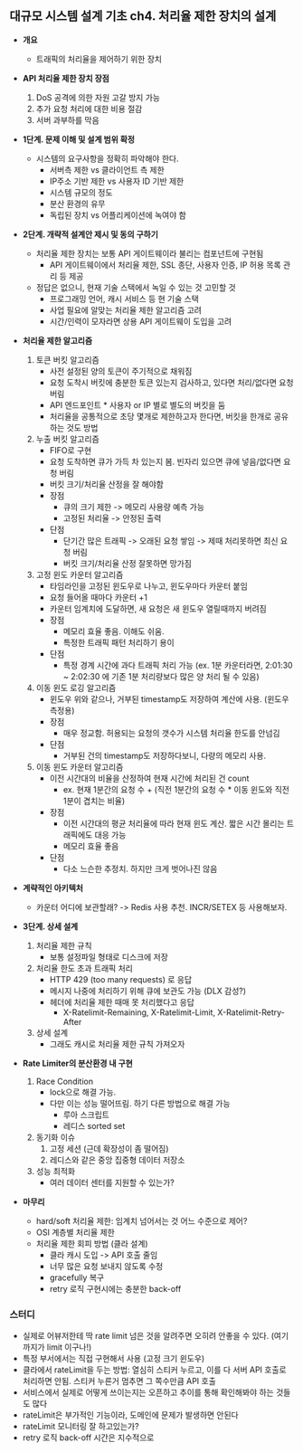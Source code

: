 ## 대규모 시스템 설계 기초 ch4. 처리율 제한 장치의 설계
- **개요**
  - 트래픽의 처리율을 제어하기 위한 장치

- **API 처리율 제한 장치 장점**
  1. DoS 공격에 의한 자원 고갈 방지 가능
  2. 추가 요청 처리에 대한 비용 절감
  3. 서버 과부하를 막음

- **1단계. 문제 이해 및 설계 범위 확정**
  - 시스템의 요구사항을 정확히 파악해야 한다. 
    - 서버측 제한 vs 클라이언트 측 제한
    - IP주소 기반 제한 vs 사용자 ID 기반 제한
    - 시스템 규모의 정도
    - 분산 환경의 유무
    - 독립된 장치 vs 어플리케이션에 녹여야 함

- **2단계. 개략적 설계안 제시 및 동의 구하기**
  - 처리율 제한 장치는 보통 API 게이트웨이라 불리는 컴포넌트에 구현됨
    - API 게이트웨이에서 처리율 제한, SSL 종단, 사용자 인증, IP 허용 목록 관리 등 제공
  - 정답은 없으니, 현재 기술 스택에서 녹일 수 있는 것 고민할 것
    - 프로그래밍 언어, 캐시 서비스 등 현 기술 스택
    - 사업 필요에 알맞는 처리율 제한 알고리즘 고려
    - 시간/인력이 모자라면 상용 API 게이트웨이 도입을 고려

- **처리율 제한 알고리즘**
  1. 토큰 버킷 알고리즘
     - 사전 설정된 양의 토큰이 주기적으로 채워짐
     - 요청 도착시 버킷에 충분한 토큰 있는지 검사하고, 있다면 처리/없다면 요청 버림
     - API 엔드포인트 * 사용자 or IP 별로 별도의 버킷을 둠
     - 처리율을 공통적으로 초당 몇개로 제한하고자 한다면, 버킷을 한개로 공유하는 것도 방법
  2. 누출 버킷 알고리즘
     - FIFO로 구현
     - 요청 도착하면 큐가 가득 차 있는지 봄. 빈자리 있으면 큐에 넣음/없다면 요청 버림
     - 버킷 크기/처리율 산정을 잘 해야함
     - 장점
       - 큐의 크기 제한 -> 메모리 사용량 예측 가능
       - 고정된 처리율 -> 안정된 출력
     - 단점
       - 단기간 많은 트래픽 -> 오래된 요청 쌓임 -> 제때 처리못하면 최신 요청 버림
       - 버킷 크기/처리율 산정 잘못하면 망가짐
  3. 고정 윈도 카운터 알고리즘
     - 타임라인을 고정된 윈도우로 나누고, 윈도우마다 카운터 붙임
     - 요청 들어올 때마다 카운터 +1
     - 카운터 임계치에 도달하면, 새 요청은 새 윈도우 열릴때까지 버려짐
     - 장점
       - 메모리 효율 좋음. 이해도 쉬움. 
       - 특정한 트래픽 패턴 처리하기 용이
     - 단점
       - 특정 경계 시간에 과다 트래픽 처리 가능 (ex. 1분 카운터라면, 2:01:30 ~ 2:02:30 에 기존 1분 처리량보다 많은 양 처리 될 수 있음)
  4. 이동 윈도 로깅 알고리즘
     - 윈도우 위와 같으나, 거부된 timestamp도 저장하여 계산에 사용. (윈도우 측정용)
     - 장점
       - 매우 정교함. 허용되는 요청의 갯수가 시스템 처리율 한도를 안넘김
     - 단점
       - 거부된 건의 timestamp도 저장하다보니, 다량의 메모리 사용.
  5. 이동 윈도 카운터 알고리즘
     - 이전 시간대의 비율을 산정하여 현재 시간에 처리된 건 count
       - ex. 현재 1분간의 요청 수 + (직전 1분간의 요청 수 * 이동 윈도와 직전 1분이 겹치는 비율)
     - 장점
       - 이전 시간대의 평균 처리율에 따라 현재 윈도 계산. 짧은 시간 몰리는 트래픽에도 대응 가능
       - 메모리 효율 좋음
     - 단점
       - 다소 느슨한 추정치. 하지만 크게 벗어나진 않음

- **계략적인 아키텍처**
  - 카운터 어디에 보관할래? -> Redis 사용 추천. INCR/SETEX 등 사용해보자. 

- **3단계. 상세 설계**
  1. 처리율 제한 규칙
     - 보통 설정파일 형태로 디스크에 저장
  2. 처리율 한도 초과 트래픽 처리
     - HTTP 429 (too many requests) 로 응답
     - 메시지 나중에 처리하기 위해 큐에 보관도 가능 (DLX 감성?)
     - 헤더에 처리율 제한 때매 못 처리했다고 응답
       - X-Ratelimit-Remaining, X-Ratelimit-Limit, X-Ratelimit-Retry-After
  3. 상세 설계
     - 그래도 캐시로 처리율 제한 규칙 가져오자

- **Rate Limiter의 분산환경 내 구현**
  1. Race Condition
     - lock으로 해결 가능. 
     - 다만 이는 성능 떨어뜨림. 하기 다른 방법으로 해결 가능
       - 루아 스크립트
       - 레디스 sorted set
  2. 동기화 이슈
     1. 고정 세션 (근데 확장성이 좀 떨어짐)
     2. 레디스와 같은 중앙 집중형 데이터 저장소
  3. 성능 최적화
     - 여러 데이터 센터를 지원할 수 있는가?

- **마무리**
  - hard/soft 처리율 제한: 임계치 넘어서는 것 어느 수준으로 제어?
  - OSI 계층별 처리율 제한
  - 처리율 제한 회피 방법 (클라 설계)
    - 클라 캐시 도입 -> API 호출 줄임
    - 너무 많은 요청 보내지 않도록 수정
    - gracefully 복구
    - retry 로직 구현시에는 충분한 back-off

### 스터디
- 실제로 어뷰저한테 딱 rate limit 넘은 것을 알려주면 오히려 안좋을 수 있다. (여기까지가 limit 이구나!)
- 특정 부서에서는 직접 구현해서 사용 (고정 크기 윈도우)
- 클라에서 rateLimit을 두는 방법: 열심히 스티커 누르고, 이를 다 서버 API 호출로 처리하면 안됨. 스티커 누른거 멈추면 그 쪽수만큼 API 호출
- 서비스에서 실제로 어떻게 쓰이는지는 오픈하고 추이를 통해 확인해봐야 하는 것들도 많다
- rateLimit은 부가적인 기능이라, 도메인에 문제가 발생하면 안된다
- rateLimit 모니터링 잘 하고있는가?
- retry 로직 back-off 시간은 지수적으로
